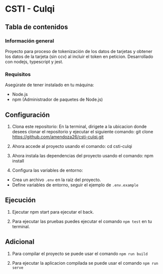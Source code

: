 # CSTI - Culqi
## Tabla de contenidos

### Información general

Proyecto para proceso de tokenización de los datos de tarjetas y obtener los datos de la tarjeta (sin ccv) al incluir el token en peticion. Desarrollado con nodejs, typescript y jest.

### Requisitos

Asegúrate de tener instalado en tu máquina:

- Node.js
- npm (Administrador de paquetes de Node.js)

## Configuración

1. Clona este repositorio:
   En la terminal, dirigete a la ubicacion donde desees clonar el repositorio y ejecutar el siguiente comando:
   git clone https://github.com/amendoza26/csti-culqi.git

2. Ahora accede al proyecto usando el comando: cd csti-culqi
3. Ahora instala las dependencias del proyecto usando el comando: npm install
4. Configura las variables de entorno:

- Crea un archivo `.env` en la raíz del proyecto.
- Define variables de entorno, seguir el ejemplo de `.env.example`

## Ejecución

1. Ejecutar npm start para ejecutar el back.

2. Para ejecutar las pruebas puedes ejecutar el comando `npm test` en tu terminal.

## Adicional

1. Para compilar el proyecto se puede usar el comando `npm run build`

2. Para ejecutar la aplicacion compilada se puede usar el comando `npm run serve`
